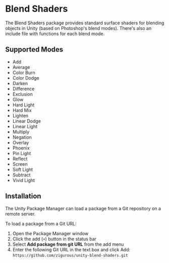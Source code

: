 # Blend Shaders

The Blend Shaders package provides standard surface shaders for blending objects in Unity (based on Photoshop's blend modes). There's also an include file with functions for each blend mode.

## Supported Modes

- Add
- Average
- Color Burn
- Color Dodge
- Darken
- Difference
- Exclusion
- Glow
- Hard Light
- Hard Mix
- Lighten
- Linear Dodge
- Linear Light
- Multiply
- Negation
- Overlay
- Phoenix
- Pin Light
- Reflect
- Screen
- Soft Light
- Subtract
- Vivid Light

## Installation

The Unity Package Manager can load a package from a Git repository on a remote server.

To load a package from a Git URL:

1. Open the Package Manager window
2. Click the add (`+`) button in the status bar
3. Select **Add package from git URL** from the add menu
4. Enter the following Git URL in the text box and click Add:
   `https://github.com/zigurous/unity-blend-shaders.git`

